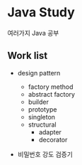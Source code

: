 # Java Study
여러가지 Java 공부

## Work list
- design pattern
  - factory method
  - abstract factory 
  - builder
  - prototype
  - singleton
  - structural
    - adapter
    - decorator 

- 비밀번호 강도 검증기